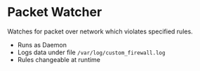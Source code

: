 # Packet Watcher

Watches for packet over network which violates specified rules.

* Runs as Daemon
* Logs data under file `/var/log/custom_firewall.log`
* Rules changeable at runtime
